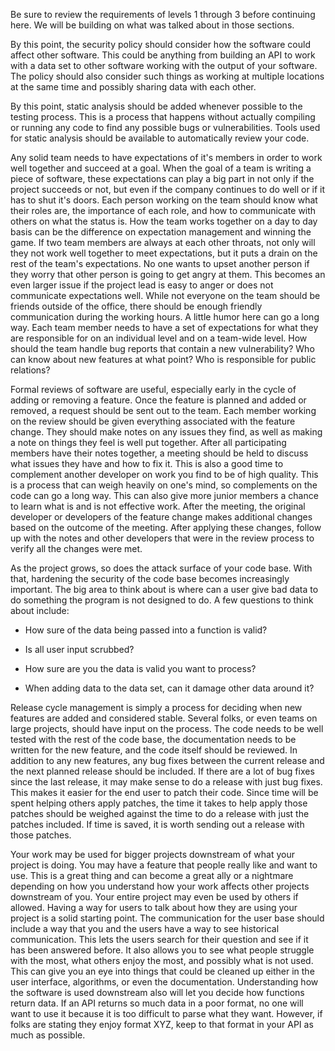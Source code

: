 <!--
.. title: LEVEL 4: SOFTWARE ENGINEERING FOR HIGH-RELIABILITY CI
.. slug: level-4
.. date: 2019-04-12 15:21:19 UTC-04:00
.. tags: 
.. category: 
.. link: 
.. description: 
.. type: text
-->

Be sure to review the requirements of levels 1 through 3 before continuing here. We will be building on what was talked about in those sections.

By this point, the security policy should consider how the software could affect other software. This could be anything from building an API to work with a data set to other software working with the output of your software. The policy should also consider such things as working at multiple locations at the same time and possibly sharing data with each other.

By this point, static analysis should be added whenever possible to the testing process. This is a process that happens without actually compiling or running any code to find any possible bugs or vulnerabilities. Tools used for static analysis should be available to automatically review your code.

Any solid team needs to have expectations of it's members in order to work well together and succeed at a goal. When the goal of a team is writing a piece of software, these expectations can play a big part in not only if the project succeeds or not, but even if the company continues to do well or if it has to shut it's doors. Each person working on the team should know what their roles are, the importance of each role, and how to communicate with others on what the status is. How the team works together on a day to day basis can be the difference on expectation management and winning the game. If two team members are always at each other throats, not only will they not work well together to meet expectations, but it puts a drain on the rest of the team's expectations. No one wants to upset another person if they worry that other person is going to get angry at them. This becomes an even larger issue if the project lead is easy to anger or does not communicate expectations well. While not everyone on the team should be friends outside of the office, there should be enough friendly communication during the working hours. A little humor here can go a long way. Each team member needs to have a set of expectations for what they are responsible for on an individual level and on a team-wide level. How should the team handle bug reports that contain a new vulnerability? Who can know about new features at what point? Who is responsible for public relations?

Formal reviews of software are useful, especially early in the cycle of adding or removing a feature. Once the feature is planned and added or removed, a request should be sent out to the team. Each member working on the review should be given everything associated with the feature change. They should make notes on any issues they find, as well as making a note on things they feel is well put together. After all participating members have their notes together, a meeting should be held to discuss what issues they have and how to fix it. This is also a good time to complement another developer on work you find to be of high quality. This is a process that can weigh heavily on one's mind, so complements on the code can go a long way. This can also give more junior members a chance to learn what is and is not effective work. After the meeting, the original developer or developers of the feature change makes additional changes based on the outcome of the meeting. After applying these changes, follow up with the notes and other developers that were in the review process to verify all the changes were met.

As the project grows, so does the attack surface of your code base. With that, hardening the security of the code base becomes increasingly important. The big area to think about is where can a user give bad data to do something the program is not designed to do. A few questions to think about include:

* How sure of the data being passed into a function is valid?

* Is all user input scrubbed?

* How sure are you the data is valid you want to process?

* When adding data to the data set, can it damage other data around it?

Release cycle management is simply a process for deciding when new features are added and considered stable. Several folks, or even teams on large projects, should have input on the process. The code needs to be well tested with the rest of the code base, the documentation needs to be written for the new feature, and the code itself should be reviewed. In addition to any new features, any bug fixes between the current release and the next planned release should be included. If there are a lot of bug fixes since the last release, it may make sense to do a release with just bug fixes. This makes it easier for the end user to patch their code. Since time will be spent helping others apply patches, the time it takes to help apply those patches should be weighed against the time to do a release with just the patches included. If time is saved, it is worth sending out a release with those patches.

Your work may be used for bigger projects downstream of what your project is doing. You may have a feature that people really like and want to use. This is a great thing and can become a great ally or a nightmare depending on how you understand how your work affects other projects downstream of you. Your entire project may even be used by others if allowed. Having a way for users to talk about how they are using your project is a solid starting point. The communication for the user base should include a way that you and the users have a way to see historical communication. This lets the users search for their question and see if it has been answered before. It also allows you to see what people struggle with the most, what others enjoy the most, and possibly what is not used. This can give you an eye into things that could be cleaned up either in the user interface, algorithms, or even the documentation. Understanding how the software is used downstream also will let you decide how functions return data. If an API returns so much data in a poor format, no one will want to use it because it is too difficult to parse what they want. However, if folks are stating they enjoy format XYZ, keep to that format in your API as much as possible.
